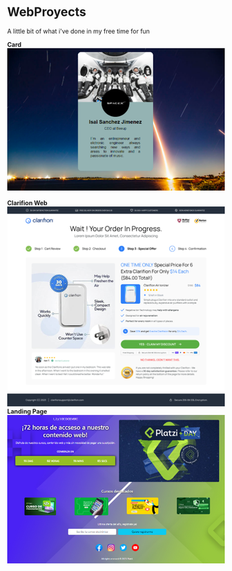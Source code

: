 # WebProyects
A little bit of what i've done in my free time for fun

<strong>Card</strong>
<img src="Card/Card.PNG">
<br><br>
<strong>Clarifion Web</strong>
<img src="ClarifionWeb/Clarifion Upsell.png">
<br>
<strong>Landing Page</strong>
<img src="LandingPage/LandingPage.PNG"></img>
